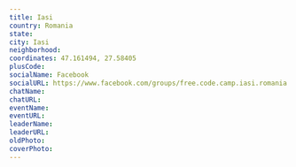 ```yaml
---
title: Iasi
country: Romania
state: 
city: Iasi
neighborhood: 
coordinates: 47.161494, 27.58405
plusCode:
socialName: Facebook
socialURL: https://www.facebook.com/groups/free.code.camp.iasi.romania
chatName:
chatURL:
eventName:
eventURL:
leaderName:
leaderURL:
oldPhoto: 
coverPhoto:
---
```

